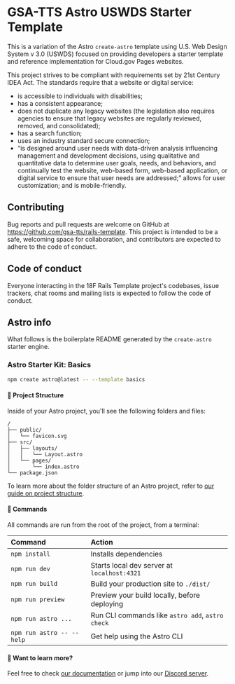# GSA-TTS Astro USWDS Starter Template

This is a variation of the Astro `create-astro` template using U.S. Web Design System v 3.0 (USWDS) focused on providing developers a starter template and reference implementation for Cloud.gov Pages websites.

This project strives to be compliant with requirements set by 21st Century IDEA Act. The standards require that a website or digital service:

- is accessible to individuals with disabilities;
- has a consistent appearance;
- does not duplicate any legacy websites (the legislation also requires agencies to ensure that legacy websites are regularly reviewed, removed, and consolidated);
- has a search function;
- uses an industry standard secure connection;
- “is designed around user needs with data-driven analysis influencing management and development decisions, using qualitative and quantitative data to determine user goals, needs, and behaviors, and continually test the website, web-based form, web-based application, or digital service to ensure that user needs are addressed;”
allows for user customization; and
is mobile-friendly.

## Contributing
Bug reports and pull requests are welcome on GitHub at https://github.com/gsa-tts/rails-template. This project is intended to be a safe, welcoming space for collaboration, and contributors are expected to adhere to the code of conduct.

## Code of conduct
Everyone interacting in the 18F Rails Template project's codebases, issue trackers, chat rooms and mailing lists is expected to follow the code of conduct.

## Astro info

What follows is the boilerplate README generated by the `create-astro` starter engine.

### Astro Starter Kit: Basics

```sh
npm create astro@latest -- --template basics
```

#### 🚀 Project Structure

Inside of your Astro project, you'll see the following folders and files:

```text
/
├── public/
│   └── favicon.svg
├── src/
│   ├── layouts/
│   │   └── Layout.astro
│   └── pages/
│       └── index.astro
└── package.json
```

To learn more about the folder structure of an Astro project, refer to [our guide on project structure](https://docs.astro.build/en/basics/project-structure/).

#### 🧞 Commands

All commands are run from the root of the project, from a terminal:

| Command                   | Action                                           |
| :------------------------ | :----------------------------------------------- |
| `npm install`             | Installs dependencies                            |
| `npm run dev`             | Starts local dev server at `localhost:4321`      |
| `npm run build`           | Build your production site to `./dist/`          |
| `npm run preview`         | Preview your build locally, before deploying     |
| `npm run astro ...`       | Run CLI commands like `astro add`, `astro check` |
| `npm run astro -- --help` | Get help using the Astro CLI                     |

#### 👀 Want to learn more?

Feel free to check [our documentation](https://docs.astro.build) or jump into our [Discord server](https://astro.build/chat).
